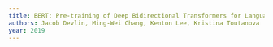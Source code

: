 ```yaml
---
title: BERT: Pre-training of Deep Bidirectional Transformers for Language Understanding
authors: Jacob Devlin, Ming-Wei Chang, Kenton Lee, Kristina Toutanova
year: 2019
---
```


